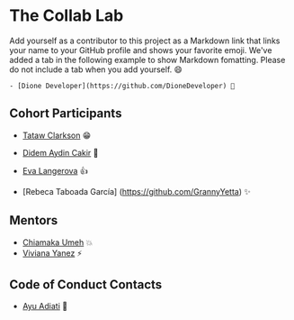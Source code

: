 # The Collab Lab

Add yourself as a contributor to this project as a Markdown link that links your name to your GitHub profile and shows your favorite emoji. We've added a tab in the following example to show Markdown fomatting. Please do not include a tab when you add yourself. 😄

    - [Dione Developer](https://github.com/DioneDeveloper) 💅

## Cohort Participants

- [Tataw Clarkson](https://github.com/tataw-cl) 😁

- [Didem Aydin Cakir](https://github.com/didemydn) 🚀

- [Eva Langerova](https://github.com/eva-lng) 👍
- [Rebeca Taboada García] (https://github.com/GrannyYetta) :sparkles:

## Mentors

- [Chiamaka Umeh](https://github.com/amaka202) 💥
- [Viviana Yanez](https://github.com/vivitt) ⚡️

## Code of Conduct Contacts

- [Ayu Adiati](https://github.com/adiati98) 🤩
